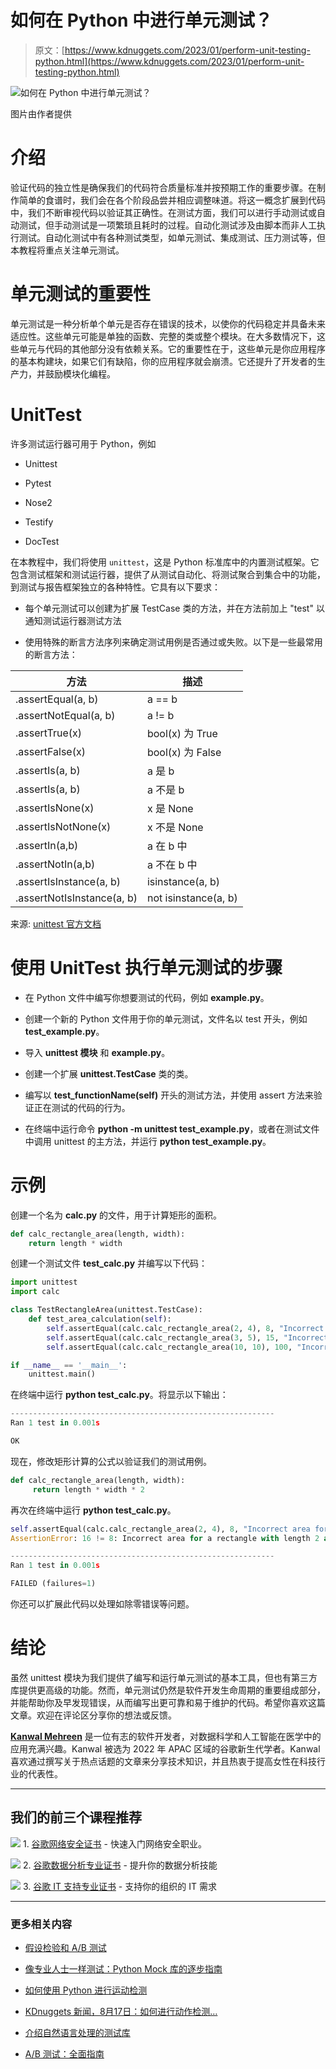 # 如何在 Python 中进行单元测试？

> 原文：[https://www.kdnuggets.com/2023/01/perform-unit-testing-python.html](https://www.kdnuggets.com/2023/01/perform-unit-testing-python.html)

![如何在 Python 中进行单元测试？](../Images/98908d51693ac5a07f9369da920cb465.png)

图片由作者提供

# 介绍

验证代码的独立性是确保我们的代码符合质量标准并按预期工作的重要步骤。在制作简单的食谱时，我们会在各个阶段品尝并相应调整味道。将这一概念扩展到代码中，我们不断审视代码以验证其正确性。在测试方面，我们可以进行手动测试或自动测试，但手动测试是一项繁琐且耗时的过程。自动化测试涉及由脚本而非人工执行测试。自动化测试中有各种测试类型，如单元测试、集成测试、压力测试等，但本教程将重点关注单元测试。

# 单元测试的重要性

单元测试是一种分析单个单元是否存在错误的技术，以使你的代码稳定并具备未来适应性。这些单元可能是单独的函数、完整的类或整个模块。在大多数情况下，这些单元与代码的其他部分没有依赖关系。它的重要性在于，这些单元是你应用程序的基本构建块，如果它们有缺陷，你的应用程序就会崩溃。它还提升了开发者的生产力，并鼓励模块化编程。

# UnitTest

许多测试运行器可用于 Python，例如

+   Unittest

+   Pytest

+   Nose2

+   Testify

+   DocTest

在本教程中，我们将使用 `unittest`，这是 Python 标准库中的内置测试框架。它包含测试框架和测试运行器，提供了从测试自动化、将测试聚合到集合中的功能，到测试与报告框架独立的各种特性。它具有以下要求：

+   每个单元测试可以创建为扩展 TestCase 类的方法，并在方法前加上 "test" 以通知测试运行器测试方法

+   使用特殊的断言方法序列来确定测试用例是否通过或失败。以下是一些最常用的断言方法：

| **方法** | **描述** |
| --- | --- |
| .assertEqual(a, b) | a == b |
| .assertNotEqual(a, b) | a != b |
| .assertTrue(x) | bool(x) 为 True |
| .assertFalse(x) | bool(x) 为 False |
| .assertIs(a, b) | a 是 b |
| .assertIs(a, b) | a 不是 b |
| .assertIsNone(x) | x 是 None |
| .assertIsNotNone(x) | x 不是 None |
| .assertIn(a,b) | a 在 b 中 |
| .assertNotIn(a,b) | a 不在 b 中 |
| .assertIsInstance(a, b) | isinstance(a, b) |
| .assertNotIsInstance(a, b) | not isinstance(a, b) |

来源: [unittest 官方文档](https://docs.python.org/3/library/unittest.html)

# 使用 UnitTest 执行单元测试的步骤

+   在 Python 文件中编写你想要测试的代码，例如 **example.py**。

+   创建一个新的 Python 文件用于你的单元测试，文件名以 test 开头，例如 **test_example.py**。

+   导入 **unittest 模块** 和 **example.py**。

+   创建一个扩展 **unittest.TestCase** 类的类。

+   编写以 **test_functionName(self)** 开头的测试方法，并使用 assert 方法来验证正在测试的代码的行为。

+   在终端中运行命令 **python -m unittest test_example.py**，或者在测试文件中调用 unittest 的主方法，并运行 **python test_example.py**。

# 示例

创建一个名为 **calc.py** 的文件，用于计算矩形的面积。

```py
def calc_rectangle_area(length, width):
    return length * width
```

创建一个测试文件 **test_calc.py** 并编写以下代码：

```py
import unittest
import calc

class TestRectangleArea(unittest.TestCase):
    def test_area_calculation(self):
        self.assertEqual(calc.calc_rectangle_area(2, 4), 8, "Incorrect area for a rectangle with length 2 and width 4")
        self.assertEqual(calc.calc_rectangle_area(3, 5), 15, "Incorrect area for a rectangle with length 3 and width 5")
        self.assertEqual(calc.calc_rectangle_area(10, 10), 100, "Incorrect area for a rectangle with length 10 and width 10")

if __name__ == '__main__':
    unittest.main() 
```

在终端中运行 **python test_calc.py**。将显示以下输出：

```py
-----------------------------------------------------------
Ran 1 test in 0.001s

OK 
```

现在，修改矩形计算的公式以验证我们的测试用例。

```py
def calc_rectangle_area(length, width):
     return length * width * 2 
```

再次在终端中运行 **python test_calc.py**。

```py
self.assertEqual(calc.calc_rectangle_area(2, 4), 8, "Incorrect area for a rectangle with length 2 and width 4")
AssertionError: 16 != 8: Incorrect area for a rectangle with length 2 and width 4

-----------------------------------------------------------
Ran 1 test in 0.001s

FAILED (failures=1) 
```

你还可以扩展此代码以处理如除零错误等问题。

# 结论

虽然 unittest 模块为我们提供了编写和运行单元测试的基本工具，但也有第三方库提供更高级的功能。然而，单元测试仍然是软件开发生命周期的重要组成部分，并能帮助你及早发现错误，从而编写出更可靠和易于维护的代码。希望你喜欢这篇文章。欢迎在评论区分享你的想法或反馈。

**[Kanwal Mehreen](https://www.linkedin.com/in/kanwal-mehreen1)** 是一位有志的软件开发者，对数据科学和人工智能在医学中的应用充满兴趣。Kanwal 被选为 2022 年 APAC 区域的谷歌新生代学者。Kanwal 喜欢通过撰写关于热点话题的文章来分享技术知识，并且热衷于提高女性在科技行业的代表性。

* * *

## 我们的前三个课程推荐

![](../Images/0244c01ba9267c002ef39d4907e0b8fb.png) 1\. [谷歌网络安全证书](https://www.kdnuggets.com/google-cybersecurity) - 快速入门网络安全职业。

![](../Images/e225c49c3c91745821c8c0368bf04711.png) 2\. [谷歌数据分析专业证书](https://www.kdnuggets.com/google-data-analytics) - 提升你的数据分析技能

![](../Images/0244c01ba9267c002ef39d4907e0b8fb.png) 3\. [谷歌 IT 支持专业证书](https://www.kdnuggets.com/google-itsupport) - 支持你的组织的 IT 需求

* * *

### 更多相关内容

+   [假设检验和 A/B 测试](https://www.kdnuggets.com/hypothesis-testing-and-ab-testing)

+   [像专业人士一样测试：Python Mock 库的逐步指南](https://www.kdnuggets.com/testing-like-a-pro-a-step-by-step-guide-to-pythons-mock-library)

+   [如何使用 Python 进行运动检测](https://www.kdnuggets.com/2022/08/perform-motion-detection-python.html)

+   [KDnuggets 新闻，8月17日：如何进行动作检测…](https://www.kdnuggets.com/2022/n33.html)

+   [介绍自然语言处理的测试库](https://www.kdnuggets.com/2023/04/introducing-testing-library-natural-language-processing.html)

+   [A/B 测试：全面指南](https://www.kdnuggets.com/ab-testing-a-comprehensive-guide)
